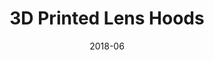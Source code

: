 ---
layout: ../../layouts/ProjectPage.astro
title: "3D Printed Lens Hoods"
tags: ["3D Printing", "3D Modelling"]
links: []
description: "Custom 3D printed lens hoods for several Fujifilm camera lenses."
date: "2018-06"
---